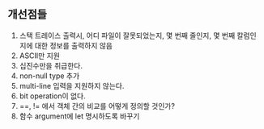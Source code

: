 ## 개선점들

1. 스택 트레이스 출력시, 어디 파일이 잘못되었는지, 몇 번째 줄인지, 몇 번째 칼럼인지에 대한 정보를 출력하지 않음
2. ASCII만 지원
3. 십진수만을 취급한다.
4. non-null type 추가
5. multi-line 입력을 지원하지 않는다.
6. bit operation이 없다.
7. ==, != 에서 객체 간의 비교를 어떻게 정의할 것인가?
8. 함수 argument에 let 명시하도록 바꾸기